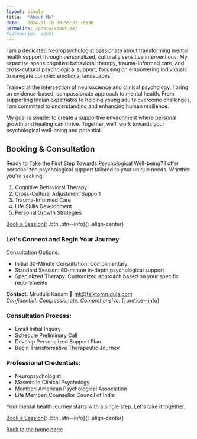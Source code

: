 ```yaml
---
layout: single
title:  "About Me"
date:   2024-11-18 20:55:02 +0530
permalink: /posts/about_me/
#categories: about
---
```


I am a dedicated Neuropsychologist passionate about transforming mental health support through personalized, culturally sensitive interventions. My expertise spans cognitive behavioral therapy, trauma-informed care, and cross-cultural psychological support, focusing on empowering individuals to navigate complex emotional landscapes.

Trained at the intersection of neuroscience and clinical psychology, I bring an evidence-based, compassionate approach to mental health. From supporting Indian expatriates to helping young adults overcome challenges, I am committed to understanding and enhancing human resilience.

My goal is simple: to create a supportive environment where personal growth and healing can thrive. Together, we'll work towards your psychological well-being and potential.

## Booking & Consultation
Ready to Take the First Step Towards Psychological Well-being?
I offer personalized psychological support tailored to your unique needs. Whether you're seeking:

1. Cognitive Behavioral Therapy
2. Cross-Cultural Adjustment Support
3. Trauma-Informed Care
4. Life Skills Development
5. Personal Growth Strategies

[Book a Session](/contact/){: .btn .btn--info}{: .align-center}

### Let's Connect and Begin Your Journey
Consultation Options:

* Initial 30-Minute Consultation: Complimentary
* Standard Session: 60-minute in-depth psychological support
* Specialized Therapy: Customized approach based on your specific requirements


**Contact:** Mrudula Kadam
📧 [mk@talktomrudula.com](mailto:mk@talktomrudula.com)     
*Confidential. Compassionate. Comprehensive.*
{: .notice--info}

### Consultation Process:

* Email Initial Inquiry
* Schedule Preliminary Call
* Develop Personalized Support Plan
* Begin Transformative Therapeutic Journey

### Professional Credentials:

* Neuropsychologist
* Masters in Clinical Psychology
* Member: American Psychological Association
* Life Member: Counsellor Council of India

Your mental health journey starts with a single step. Let's take it together.

[Book a Session](/contact/){: .btn .btn--info}{: .align-center}

  [Back to the home page](index.md)
